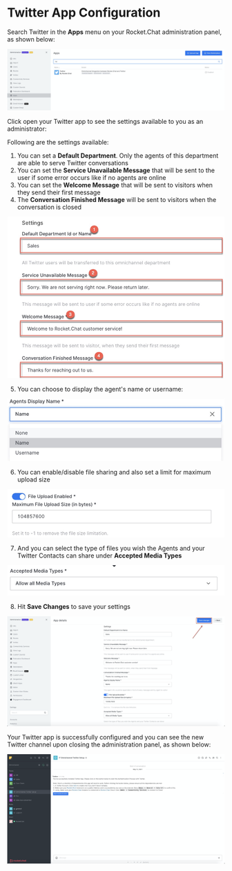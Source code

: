 # Twitter App Configuration

Search Twitter in the **Apps** menu on your Rocket.Chat administration panel, as shown below:

![](../../../../.gitbook/assets/image%20%28409%29.png)

Click open your Twitter app to see the settings available to you as an administrator: 

Following are the settings available:

1. You can set a **Default Department**. Only the agents of this department are able to serve Twitter conversations
2. You can set the **Service Unavailable Message** that will be sent to the user if some error occurs like if no agents are online
3. You can set the **Welcome Message** that will be sent to visitors when they send their first message
4. The **Conversation Finished Message** will be sent to visitors when the conversation is closed

![](../../../../.gitbook/assets/image%20%28400%29.png)

5.  You can choose to display the agent's name or username:

![](../../../../.gitbook/assets/image%20%28399%29.png)

6. You can enable/disable file sharing and also set a limit for maximum upload size

![](../../../../.gitbook/assets/image%20%28391%29.png)

7. And you can select the type of files you wish the Agents and your Twitter Contacts can share under **Accepted Media Types**

![](../../../../.gitbook/assets/image%20%28394%29.png)

8. Hit **Save Changes** to save your settings

![](../../../../.gitbook/assets/image%20%28393%29.png)

Your Twitter app is successfully configured and you can see the new Twitter channel upon closing the administration panel, as shown below:

![](../../../../.gitbook/assets/image%20%28392%29.png)

